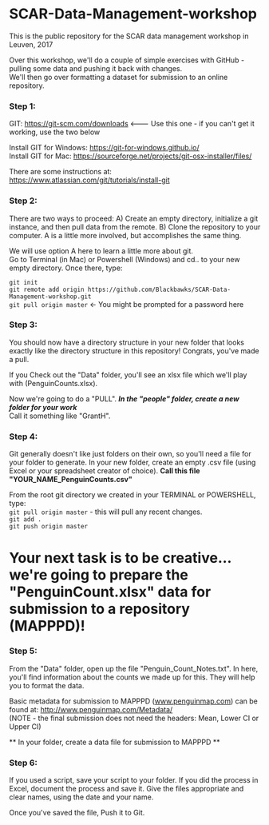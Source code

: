 # SCAR-Data-Management-workshop
This is the public repository for the SCAR data management workshop in Leuven, 2017

Over this workshop, we'll do a couple of simple exercises with GitHub - pulling some data and pushing it back with changes.   
We'll then go over formatting a dataset for submission to an online repository.  

### Step 1: 

GIT: https://git-scm.com/downloads    <--- Use this one - if you can't get it working, use the two below

Install GIT for Windows: https://git-for-windows.github.io/  
Install GIT for Mac: https://sourceforge.net/projects/git-osx-installer/files/  

There are some instructions at: https://www.atlassian.com/git/tutorials/install-git  


### Step 2:
There are two ways to proceed:  A) Create an empty directory, initialize a git instance, and then pull data from the remote.  B) Clone the repository to your computer.   A is a little more involved, but accomplishes the same thing. 

We will use option A here to learn a little more about git.  
Go to Terminal (in Mac) or Powershell (Windows) and cd.. to your new empty directory.  Once there, type: 

`git init`  
`git remote add origin https://github.com/Blackbawks/SCAR-Data-Management-workshop.git`  
`git pull origin master` <- You might be prompted for a password here


### Step 3: 
You should now have a directory structure in your new folder that looks exactly like the directory structure in this repository! Congrats, you've made a pull.  

If you Check out the "Data" folder, you'll see an xlsx file which we'll play with (PenguinCounts.xlsx).  

Now we're going to do a "PULL". ***In the "people" folder, create a new folder for your work***   
Call it something like "GrantH".  

### Step 4:
Git generally doesn't like just folders on their own, so you'll need a file for your folder to generate. In your new folder, create an empty .csv file (using Excel or your spreadsheet creator of choice). **Call this file "YOUR_NAME_PenguinCounts.csv"**

From the root git directory we created in your TERMINAL or POWERSHELL, type:  
`git pull origin master`  - this will pull any recent changes.  
`git add .`  
`git push origin master`  

# Your next task is to be creative... we're going to prepare the "PenguinCount.xlsx" data for submission to a repository (MAPPPD)!  
### Step 5:
From the "Data" folder, open up the file "Penguin_Count_Notes.txt". In here, you'll find information about the counts we made up for this. They will help you to format the data.  

Basic metadata for submission to MAPPPD (www.penguinmap.com) can be found at:  http://www.penguinmap.com/Metadata/  
(NOTE - the final submission does not need the headers:  Mean, Lower CI or Upper CI)  

** In your folder, create a data file for submission to MAPPPD **

### Step 6:
If you used a script, save your script to your folder. If you did the process in Excel, document the process and save it. Give the files appropriate and clear names, using the date and your name.  

Once you've saved the file, Push it to Git.  






